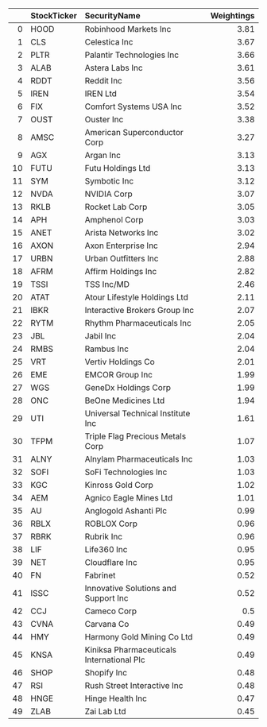 |    | StockTicker   | SecurityName                              |   Weightings |
|---:|:--------------|:------------------------------------------|-------------:|
|  0 | HOOD          | Robinhood Markets Inc                     |         3.81 |
|  1 | CLS           | Celestica Inc                             |         3.67 |
|  2 | PLTR          | Palantir Technologies Inc                 |         3.66 |
|  3 | ALAB          | Astera Labs Inc                           |         3.61 |
|  4 | RDDT          | Reddit Inc                                |         3.56 |
|  5 | IREN          | IREN Ltd                                  |         3.54 |
|  6 | FIX           | Comfort Systems USA Inc                   |         3.52 |
|  7 | OUST          | Ouster Inc                                |         3.38 |
|  8 | AMSC          | American Superconductor Corp              |         3.27 |
|  9 | AGX           | Argan Inc                                 |         3.13 |
| 10 | FUTU          | Futu Holdings Ltd                         |         3.13 |
| 11 | SYM           | Symbotic Inc                              |         3.12 |
| 12 | NVDA          | NVIDIA Corp                               |         3.07 |
| 13 | RKLB          | Rocket Lab Corp                           |         3.05 |
| 14 | APH           | Amphenol Corp                             |         3.03 |
| 15 | ANET          | Arista Networks Inc                       |         3.02 |
| 16 | AXON          | Axon Enterprise Inc                       |         2.94 |
| 17 | URBN          | Urban Outfitters Inc                      |         2.88 |
| 18 | AFRM          | Affirm Holdings Inc                       |         2.82 |
| 19 | TSSI          | TSS Inc/MD                                |         2.46 |
| 20 | ATAT          | Atour Lifestyle Holdings Ltd              |         2.11 |
| 21 | IBKR          | Interactive Brokers Group Inc             |         2.07 |
| 22 | RYTM          | Rhythm Pharmaceuticals Inc                |         2.05 |
| 23 | JBL           | Jabil Inc                                 |         2.04 |
| 24 | RMBS          | Rambus Inc                                |         2.04 |
| 25 | VRT           | Vertiv Holdings Co                        |         2.01 |
| 26 | EME           | EMCOR Group Inc                           |         1.99 |
| 27 | WGS           | GeneDx Holdings Corp                      |         1.99 |
| 28 | ONC           | BeOne Medicines Ltd                       |         1.94 |
| 29 | UTI           | Universal Technical Institute Inc         |         1.61 |
| 30 | TFPM          | Triple Flag Precious Metals Corp          |         1.07 |
| 31 | ALNY          | Alnylam Pharmaceuticals Inc               |         1.03 |
| 32 | SOFI          | SoFi Technologies Inc                     |         1.03 |
| 33 | KGC           | Kinross Gold Corp                         |         1.02 |
| 34 | AEM           | Agnico Eagle Mines Ltd                    |         1.01 |
| 35 | AU            | Anglogold Ashanti Plc                     |         0.99 |
| 36 | RBLX          | ROBLOX Corp                               |         0.96 |
| 37 | RBRK          | Rubrik Inc                                |         0.96 |
| 38 | LIF           | Life360 Inc                               |         0.95 |
| 39 | NET           | Cloudflare Inc                            |         0.95 |
| 40 | FN            | Fabrinet                                  |         0.52 |
| 41 | ISSC          | Innovative Solutions and Support Inc      |         0.52 |
| 42 | CCJ           | Cameco Corp                               |         0.5  |
| 43 | CVNA          | Carvana Co                                |         0.49 |
| 44 | HMY           | Harmony Gold Mining Co Ltd                |         0.49 |
| 45 | KNSA          | Kiniksa Pharmaceuticals International Plc |         0.49 |
| 46 | SHOP          | Shopify Inc                               |         0.48 |
| 47 | RSI           | Rush Street Interactive Inc               |         0.48 |
| 48 | HNGE          | Hinge Health Inc                          |         0.47 |
| 49 | ZLAB          | Zai Lab Ltd                               |         0.45 |